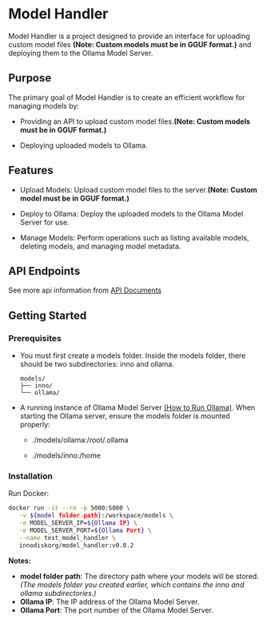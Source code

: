# Model Handler

Model Handler is a project designed to provide an interface for uploading custom model files **(Note: Custom models must be in GGUF format.)** and deploying them to the Ollama Model Server.

## Purpose

The primary goal of Model Handler is to create an efficient workflow for managing models by:

* Providing an API to upload custom model files.**(Note: Custom models must be in GGUF format.)**

* Deploying uploaded models to Ollama.

## Features

* Upload Models: Upload custom model files to the server.**(Note: Custom model must be in GGUF format.)**

* Deploy to Ollama: Deploy the uploaded models to the Ollama Model Server for use.

* Manage Models: Perform operations such as listing available models, deleting models, and managing model metadata.

## API Endpoints
See more api information from [API Documents](./docs/api.md)

## Getting Started
### Prerequisites
* You must first create a models folder. Inside the models folder, there should be two subdirectories: inno and ollama.
    ```
    models/
    ├── inno/
    └── ollama/
    ```
* A running instance of Ollama Model Server [(How to Run Ollama)](https://github.com/ollama/ollama). When starting the Ollama server, ensure the models folder is mounted properly:

    - ./models/ollama:/root/.ollama

    - ./models/inno:/home   

### Installation
Run Docker:
   ```bash
   docker run -it --rm -p 5000:5000 \
      -v ${model folder path}:/workspace/models \
      -e MODEL_SERVER_IP=${Ollama IP} \
      -e MODEL_SERVER_PORT=${Ollama Port} \
      --name test_model_handler \
      innodiskorg/model_handler:v0.0.2
   ```
   **Notes:**
   - **model folder path**: The directory path where your models will be stored. *(The models folder you created earlier, which contains the inno and ollama subdirectories.)*
   - **Ollama IP**: The IP address of the Ollama Model Server.
   - **Ollama Port**: The port number of the Ollama Model Server.


   